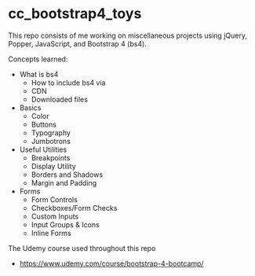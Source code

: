 # cc_bootstrap4_toys

This repo consists of me working on miscellaneous projects using jQuery, Popper, JavaScript, and Bootstrap 4 (bs4).

Concepts learned:

-   What is bs4
    -   How to include bs4 via
    -   CDN
    -   Downloaded files
-   Basics
    -   Color
    -   Buttons
    -   Typography
    -   Jumbotrons
-   Useful Utilities
    -   Breakpoints
    -   Display Utility
    -   Borders and Shadows
    -   Margin and Padding
-   Forms
    -   Form Controls
    -   Checkboxes/Form Checks
    -   Custom Inputs
    -   Input Groups & Icons
    -   Inline Forms

The Udemy course used throughout this repo

-   https://www.udemy.com/course/bootstrap-4-bootcamp/
